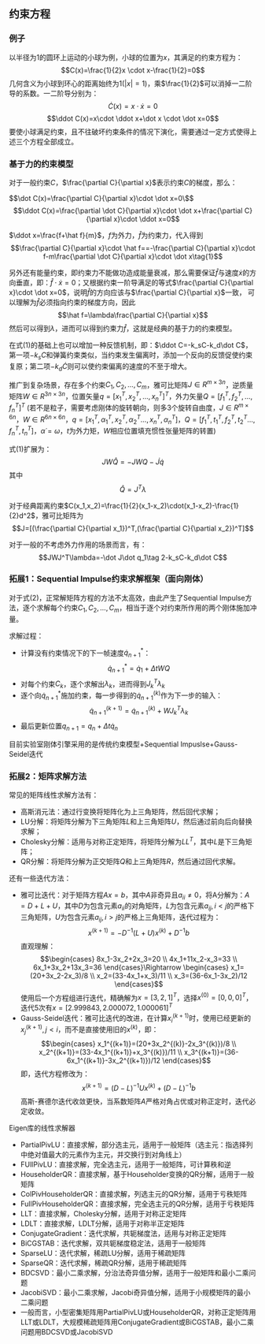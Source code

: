 ## 约束方程
### 例子
以半径为1的圆环上运动的小球为例，小球的位置为$x$，其满足的约束方程为：
$$C(x)=\frac{1}{2}x \cdot x-\frac{1}{2}=0$$
几何含义为小球到环心的距离始终为1($|x|=1$)，乘$\frac{1}{2}$可以消掉一二阶导的系数。一二阶导分别为：
$$\dot C(x)=x\cdot \dot x=0$$
$$\ddot C(x)=x\cdot \ddot x+\dot x \cdot \dot x=0$$
要使小球满足约束，且不往破坏约束条件的情况下演化，需要通过一定方式使得上述三个方程全部成立。

### 基于力的约束模型
对于一般约束$C$，$\frac{\partial C}{\partial x}$表示约束$C$的梯度，那么：

$$\dot C(x)=\frac{\partial C}{\partial x}\cdot \dot x=0\$$
$$\ddot C(x)=\frac{\partial \dot C}{\partial x}\cdot \dot x+\frac{\partial C}{\partial x}\cdot \ddot x=0$$

$\ddot x=\frac{f+\hat f}{m}$，$f$为外力，$\hat f$为约束力，代入得到
$$\frac{\partial C}{\partial x}\cdot \hat f==-\frac{\partial C}{\partial x}\cdot f-m\frac{\partial \dot C}{\partial x}\cdot \dot x\tag{1}$$

另外还有能量约束，即约束力不能做功造成能量衰减，那么需要保证$\hat f$与速度$\dot x$的方向垂直，即：$\hat f \cdot \dot x=0$；又根据约束一阶导满足的等式$\frac{\partial C}{\partial x}\cdot \dot x=0$，说明$\hat f$的方向应该与$\frac{\partial C}{\partial x}$一致，
可以理解为$\hat f$必须指向约束的梯度方向，因此
$$\hat f=\lambda\frac{\partial C}{\partial x}$$
然后可以得到$\lambda$，进而可以得到约束力$\hat f$，这就是经典的基于力的约束模型。

在式(1)的基础上也可以增加一种反馈机制，即：$\ddot C=-k_sC-k_d\dot C$，第一项$-k_sC$和弹簧约束类似，当约束发生偏离时，添加一个反向的反馈促使约束复原；第二项$-k_d\dot C$则可以使约束偏离的速度的不至于增大。

推广到复杂场景，存在多个约束$C_1,C_2,...,C_m$，雅可比矩阵$J\in R^{m\times 3n}$，逆质量矩阵$W\in R^{3n\times 3n}$，位置矢量$q=[x_1^T,x_2^T,...,x_n^T]^T$，外力矢量$Q=[f_1^T,f_2^T,...,f_n^T]^T$ (若不是粒子，需要考虑刚体的旋转朝向，则多3个旋转自由度，$J\in R^{m\times 6n}$，$W\in R^{6n\times 6n}$，$q=[x_1^T,\alpha_1^T,x_2^T,\alpha_2^T...,x_n^T,\alpha_n^T]$，$Q=[f_1^T,t_1^T,f_2^T,t_2^T...,f_n^T,t_n^T]$，$\dot \alpha=\omega$，$t$为外力矩，$W$相应位置填充惯性张量矩阵的转置)

式(1)扩展为：
$$JW\hat Q=-JWQ-\dot J\dot q$$
其中
$$\hat Q=J^T\lambda$$

对于经典距离约束$C(x_1,x_2)=\frac{1}{2}(x_1-x_2)\cdot(x_1-x_2)-\frac{1}{2}d^2$，雅可比矩阵为
$$J=[(\frac{\partial C}{\partial x_1})^T,(\frac{\partial C}{\partial x_2})^T]$$

对于一般的不考虑外力作用的场景而言，有：
$$JWJ^T\lambda=-\dot J\dot q_1\tag 2-k_sC-k_d\dot C$$

### 拓展1：Sequential Impulse约束求解框架（面向刚体）
对于式(2)，正常解矩阵方程的方法不太高效，由此产生了Sequential Impulse方法，逐个求解每个约束$C_1,C_2,...,C_m$，相当于逐个对约束所作用的两个刚体施加冲量。

求解过程：
- 计算没有约束情况下的下一帧速度$\dot q_{n+1}^*$：
  $$\dot q_{n+1}^*=\dot q_1+\Delta tWQ$$
- 对每个约束$C_k$，逐个求解出$\lambda_k$，进而得到$J_k^T\lambda_k$
- 逐个向$\dot q_{n+1}^*$施加约束，每一步得到的$\dot q_{n+1}^{(k)}$作为下一步的输入：
  $$\dot q_{n+1}^{(k+1)}=\dot q_{n+1}^{(k)}+WJ_k^T\lambda_k$$
- 最后更新位置$q_{n+1}=q_n+\Delta t\dot q_n$

目前实验室刚体引擎采用的是传统约束模型+Sequential Impuslse+Gauss-Seidel迭代

### 拓展2：矩阵求解方法
常见的矩阵线性求解方法有：
- 高斯消元法：通过行变换将矩阵化为上三角矩阵，然后回代求解；
- LU分解：将矩阵分解为下三角矩阵$L$和上三角矩阵$U$，然后通过前向后向替换求解；
- Cholesky分解：适用与对称正定矩阵，将矩阵分解为$LL^T$，其中$L$是下三角矩阵；
- QR分解：将矩阵分解为正交矩阵$Q$和上三角矩阵$R$，然后通过回代求解。

还有一些迭代方法：

- 雅可比迭代：对于矩阵方程$Ax=b$，其中$A$非奇异且$a_{ii}\neq 0$，将A分解为：$A=D+L+U$，其中$D$为包含元素$a_{ii}$的对角矩阵，$L$为包含元素$a_{ij},i<j$的严格下三角矩阵，$U$为包含元素$a_{ij},i>j$的严格上三角矩阵，迭代过程为：
  $$x^{(k+1)}=-D^{-1}(L+U)x^{(k)}+D^{-1}b$$
  直观理解：
  $$\begin{cases}
  8x_1-3x_2+2x_3=20 \\
  4x_1+11x_2-x_3=33 \\
  6x_1+3x_2+13x_3=36
  \end{cases}\Rightarrow
  \begin{cases}
  x_1=(20+3x_2-2x_3)/8 \\
  x_2=(33-4x_1+x_3)/11 \\
  x_3=(36-6x_1-3x_2)/12
  \end{cases}$$
  使用后一个方程组进行迭代，精确解为$x=[3,2,1]^T$，选择$x^{(0)}=[0,0,0]^T$，迭代5次有$x=[2.999843,2.000072,1.000061]^T$
- Gauss-Seidel迭代：雅可比迭代的改进，在计算$x_i^{(k+1)}$时，使用已经更新的$x_j^{(k+1)},j<i$，而不是直接使用旧的$x^{(k)}$，即：
  $$\begin{cases}
  x_1^{(k+1)}=(20+3x_2^{(k)}-2x_3^{(k)})/8 \\
  x_2^{(k+1)}=(33-4x_1^{(k+1)}+x_3^{(k)})/11 \\
  x_3^{(k+1)}=(36-6x_1^{(k+1)}-3x_2^{(k+1)})/12
  \end{cases}$$
  即，迭代方程修改为：
  $$x^{(k+1)}=(D-L)^{-1}Ux^{(k)}+(D-L)^{-1}b$$
  高斯-赛德尔迭代收敛更快，当系数矩阵$A$严格对角占优或对称正定时，迭代必定收敛。

Eigen库的线性求解器
- PartialPivLU：直接求解，部分选主元，适用于一般矩阵（选主元：指选择列中绝对值最大的元素作为主元，并交换行到对角线上）
- FUllPivLU：直接求解，完全选主元，适用于一般矩阵，可计算秩和逆
- HouseholderQR：直接求解，基于Householder变换的QR分解，适用于一般矩阵
- ColPivHouseholderQR：直接求解，列选主元的QR分解，适用于亏秩矩阵
- FullPivHouseholderQR：直接求解，完全选主元的QR分解，适用于亏秩矩阵
- LLT：直接求解，Cholesky分解，适用于对称正定矩阵
- LDLT：直接求解，LDLT分解，适用于对称半正定矩阵
- ConjugateGradient：迭代求解，共轭梯度法，适用与对称正定矩阵
- BiCGSTAB：迭代求解，双共轭梯度稳定法，适用于一般矩阵
- SparseLU：迭代求解，稀疏LU分解，适用于稀疏矩阵
- SparseQR：迭代求解，稀疏QR分解，适用于稀疏矩阵
- BDCSVD：最小二乘求解，分治法奇异值分解，适用于一般矩阵和最小二乘问题
- JacobiSVD：最小二乘求解，Jacobi奇异值分解，适用于小规模矩阵的最小二乘问题
- 一般而言，小型密集矩阵用PartialPivLU或HouseholderQR，对称正定矩阵用LLT或LDLT，大规模稀疏矩阵用ConjugateGradient或BiCGSTAB，最小二乘问题用BDCSVD或JacobiSVD
